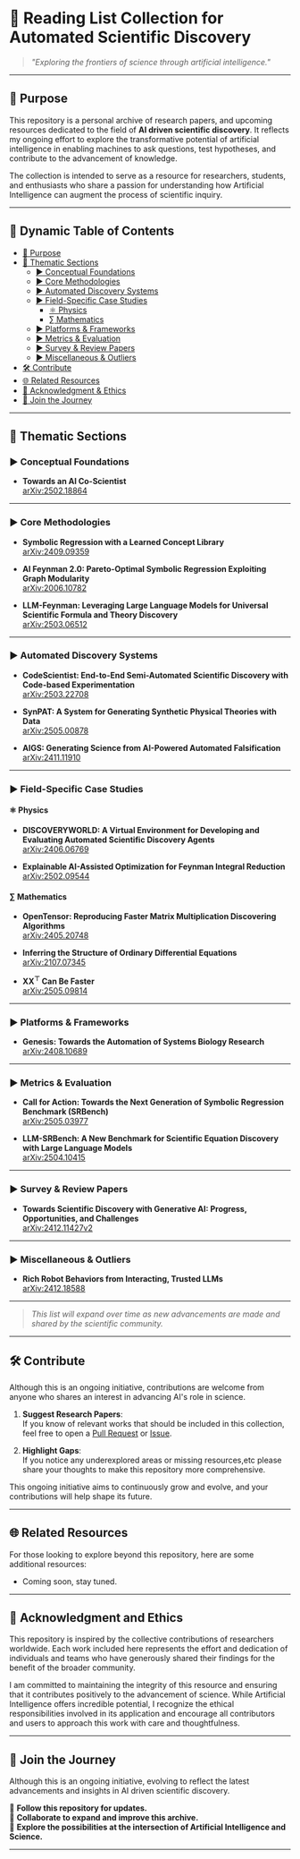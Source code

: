 # **🚀 Reading List Collection for Automated Scientific Discovery**

> *"Exploring the frontiers of science through artificial intelligence."*

---

## 🌌 Purpose

This repository is a personal archive of research papers, and upcoming resources dedicated to the field of **AI driven scientific discovery**. It reflects my ongoing effort to explore the transformative potential of artificial intelligence in enabling machines to ask questions, test hypotheses, and contribute to the advancement of knowledge.

The collection is intended to serve as a resource for researchers, students, and enthusiasts who share a passion for understanding how Artificial Intelligence can augment the process of scientific inquiry.

---

## 🧭 Dynamic Table of Contents

- [🌌 Purpose](#-purpose)  
- [📂 Thematic Sections](#-thematic-sections)  
  - [▶️ Conceptual Foundations](#conceptual-foundations)  
  - [▶️ Core Methodologies](#core-methodologies)  
  - [▶️ Automated Discovery Systems](#automated-discovery-systems)  
  - [▶️ Field-Specific Case Studies](#field-specific-case-studies)  
    - [⚛️ Physics](#-physics)  
    - [∑ Mathematics](#-mathematics)  
  - [▶️ Platforms & Frameworks](#platforms--frameworks)  
  - [▶️ Metrics & Evaluation](#metrics--evaluation)  
  - [▶️ Survey & Review Papers](#survey--review-papers)  
  - [▶️ Miscellaneous & Outliers](#miscellaneous--outliers)  
- [🛠️ Contribute](#-contribute)  
- [🌐 Related Resources](#-related-resources)  
- [📜 Acknowledgment & Ethics](#-acknowledgment--ethics)  
- [📣 Join the Journey](#-join-the-journey)  

---

## 📂 Thematic Sections

### ▶️ Conceptual Foundations
- **Towards an AI Co-Scientist**  
  [arXiv:2502.18864](https://arxiv.org/abs/2502.18864)

---

### ▶️ Core Methodologies
- **Symbolic Regression with a Learned Concept Library**  
  [arXiv:2409.09359](https://arxiv.org/abs/2409.09359)

- **AI Feynman 2.0: Pareto-Optimal Symbolic Regression Exploiting Graph Modularity**  
  [arXiv:2006.10782](https://arxiv.org/abs/2006.10782)

- **LLM-Feynman: Leveraging Large Language Models for Universal Scientific Formula and Theory Discovery**  
  [arXiv:2503.06512](https://arxiv.org/abs/2503.06512)

---

### ▶️ Automated Discovery Systems
- **CodeScientist: End-to-End Semi-Automated Scientific Discovery with Code-based Experimentation**  
  [arXiv:2503.22708](https://arxiv.org/abs/2503.22708)

- **SynPAT: A System for Generating Synthetic Physical Theories with Data**  
  [arXiv:2505.00878](https://arxiv.org/abs/2505.00878)

- **AIGS: Generating Science from AI-Powered Automated Falsification**  
  [arXiv:2411.11910](https://arxiv.org/abs/2411.11910)

---

### ▶️ Field-Specific Case Studies

#### ⚛️ Physics
- **DISCOVERYWORLD: A Virtual Environment for Developing and Evaluating Automated Scientific Discovery Agents**  
  [arXiv:2406.06769](https://arxiv.org/abs/2406.06769)

- **Explainable AI-Assisted Optimization for Feynman Integral Reduction**  
  [arXiv:2502.09544](https://arxiv.org/abs/2502.09544)

#### ∑ Mathematics
- **OpenTensor: Reproducing Faster Matrix Multiplication Discovering Algorithms**  
  [arXiv:2405.20748](https://arxiv.org/abs/2405.20748)

- **Inferring the Structure of Ordinary Differential Equations**  
  [arXiv:2107.07345](https://arxiv.org/abs/2107.07345)

- **$\mathbf{X X^{\top}}$ Can Be Faster**  
  [arXiv:2505.09814](https://arxiv.org/abs/2505.09814)

---

### ▶️ Platforms & Frameworks
- **Genesis: Towards the Automation of Systems Biology Research**  
  [arXiv:2408.10689](https://arxiv.org/abs/2408.10689)

---

### ▶️ Metrics & Evaluation
- **Call for Action: Towards the Next Generation of Symbolic Regression Benchmark (SRBench)**  
  [arXiv:2505.03977](https://arxiv.org/abs/2505.03977)

- **LLM-SRBench: A New Benchmark for Scientific Equation Discovery with Large Language Models**  
  [arXiv:2504.10415](https://arxiv.org/abs/2504.10415)

---

### ▶️ Survey & Review Papers
- **Towards Scientific Discovery with Generative AI: Progress, Opportunities, and Challenges**  
  [arXiv:2412.11427v2](https://arxiv.org/abs/2412.11427v2)

---

### ▶️ Miscellaneous & Outliers
- **Rich Robot Behaviors from Interacting, Trusted LLMs**  
  [arXiv:2412.18588](https://arxiv.org/abs/2412.18588)

---


> *This list will expand over time as new advancements are made and shared by the scientific community.*


---

## 🛠️ Contribute

Although this is an ongoing initiative, contributions are welcome from anyone who shares an interest in advancing AI's role in science.

1. **Suggest Research Papers**:  
   If you know of relevant works that should be included in this collection, feel free to open a [Pull Request](https://github.com/Alphino1/Reading-List-Collection-for-Scientific-Discovery/pulls) or [Issue](https://github.com/Alphino1/Reading-List-Collection-for-Scientific-Discovery/issues).

2. **Highlight Gaps**:  
   If you notice any underexplored areas or missing resources,etc please share your thoughts to make this repository more comprehensive.

This ongoing initiative aims to continuously grow and evolve, and your contributions will help shape its future.

---

## 🌐 Related Resources

For those looking to explore beyond this repository, here are some additional resources:
- Coming soon, stay tuned.

---

## 📜 Acknowledgment and Ethics

This repository is inspired by the collective contributions of researchers worldwide. Each work included here represents the effort and dedication of individuals and teams who have generously shared their findings for the benefit of the broader community.

I am committed to maintaining the integrity of this resource and ensuring that it contributes positively to the advancement of science. While Artificial Intelligence offers incredible potential, I recognize the ethical responsibilities involved in its application and encourage all contributors and users to approach this work with care and thoughtfulness.

---

## 📣 Join the Journey

Although this is an ongoing initiative, evolving to reflect the latest advancements and insights in AI driven scientific discovery.

🌟 **Follow this repository for updates.**  
🌟 **Collaborate to expand and improve this archive.**  
🌟 **Explore the possibilities at the intersection of Artificial Intelligence and Science.**

---
